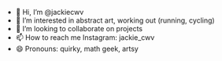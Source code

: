 - 👋 Hi, I’m @jackiecwv
- 👀 I’m interested in abstract art, working out (running, cycling)
- 💞️ I’m looking to collaborate on projects
- 📫 How to reach me Instagram: jackie_cwv
- 😄 Pronouns: quirky, math geek, artsy 

<!---
jackiecwv/jackiecwv is a ✨ special ✨ repository because its `README.md` (this file) appears on your GitHub profile.
You can click the Preview link to take a look at your changes.
--->
